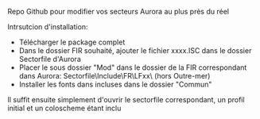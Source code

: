Repo Github pour modifier vos secteurs Aurora au plus près du réel

Intrsutcion d'installation:
- Télécharger le package complet
- Dans le dossier FIR souhaité, ajouter le fichier xxxx.ISC dans le dossier Sectorfile d'Aurora
- Placer le sous dossier "Mod" dans le dossier de la FIR correspondant dans Aurora: Sectorfile\Include\FR\LFxx\ (hors Outre-mer)
- Installer les fonts dans incluses dans le dossier "Commun"

Il suffit ensuite simplement d'ouvrir le sectorfile correspondant, un profil initial et un coloscheme étant inclu
